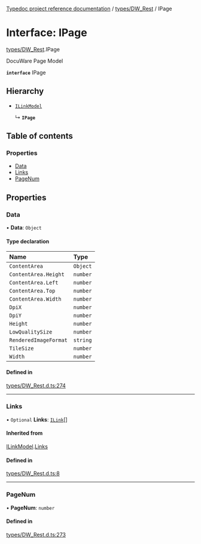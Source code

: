 [Typedoc project reference documentation](../README.md) / [types/DW_Rest](../modules/types_dw_rest.md) / IPage

# Interface: IPage

[types/DW_Rest](../modules/types_dw_rest.md).IPage

DocuWare Page Model

**`interface`** IPage

## Hierarchy

- [`ILinkModel`](types_dw_rest.ilinkmodel.md)

  ↳ **`IPage`**

## Table of contents

### Properties

- [Data](types_dw_rest.ipage.md#data)
- [Links](types_dw_rest.ipage.md#links)
- [PageNum](types_dw_rest.ipage.md#pagenum)

## Properties

### Data

• **Data**: `Object`

#### Type declaration

| Name | Type |
| :------ | :------ |
| `ContentArea` | `Object` |
| `ContentArea.Height` | `number` |
| `ContentArea.Left` | `number` |
| `ContentArea.Top` | `number` |
| `ContentArea.Width` | `number` |
| `DpiX` | `number` |
| `DpiY` | `number` |
| `Height` | `number` |
| `LowQualitySize` | `number` |
| `RenderedImageFormat` | `string` |
| `TileSize` | `number` |
| `Width` | `number` |

#### Defined in

[types/DW_Rest.d.ts:274](https://github.com/DocuWare/REST-Sample-TS/blob/beb3ada/src/types/DW_Rest.d.ts#L274)

___

### Links

• `Optional` **Links**: [`ILink`](types_dw_rest.ilink.md)[]

#### Inherited from

[ILinkModel](types_dw_rest.ilinkmodel.md).[Links](types_dw_rest.ilinkmodel.md#links)

#### Defined in

[types/DW_Rest.d.ts:8](https://github.com/DocuWare/REST-Sample-TS/blob/beb3ada/src/types/DW_Rest.d.ts#L8)

___

### PageNum

• **PageNum**: `number`

#### Defined in

[types/DW_Rest.d.ts:273](https://github.com/DocuWare/REST-Sample-TS/blob/beb3ada/src/types/DW_Rest.d.ts#L273)
